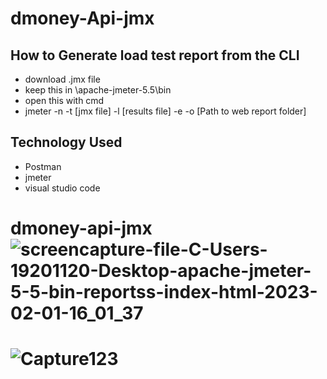 
#  dmoney-Api-jmx

## How to Generate load test report from the CLI
- download .jmx file 
- keep this in \apache-jmeter-5.5\bin
- open this with cmd 
- jmeter -n -t [jmx file] -l [results file] -e -o [Path to web report folder]


## Technology Used 
- Postman
- jmeter 
- visual studio code
 



# dmoney-api-jmx![screencapture-file-C-Users-19201120-Desktop-apache-jmeter-5-5-bin-reportss-index-html-2023-02-01-16_01_37](https://user-images.githubusercontent.com/123531000/216014172-58c0ab4b-a646-4413-a261-2cd24ed10fda.png)
# ![Capture123](https://user-images.githubusercontent.com/123531000/216020108-bf17ce43-2f44-4699-a1c5-4551fd8bae6b.PNG)
